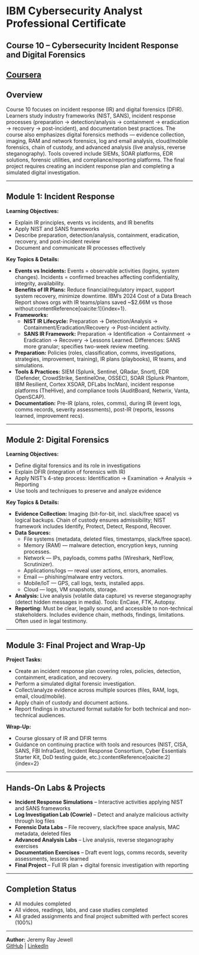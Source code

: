 # IBM Cybersecurity Analyst Professional Certificate  
## Course 10 – Cybersecurity Incident Response and Digital Forensics  

[Coursera](https://www.coursera.org/learn/ibm-incident-response-digital-forensics/home/module/1)   
---

## Overview  
Course 10 focuses on incident response (IR) and digital forensics (DFIR). Learners study industry frameworks (NIST, SANS), incident response processes (preparation → detection/analysis → containment → eradication → recovery → post-incident), and documentation best practices. The course also emphasizes digital forensics methods — evidence collection, imaging, RAM and network forensics, log and email analysis, cloud/mobile forensics, chain of custody, and advanced analysis (live analysis, reverse steganography). Tools covered include SIEMs, SOAR platforms, EDR solutions, forensic utilities, and compliance/reporting platforms. The final project requires creating an incident response plan and completing a simulated digital investigation.  

---

## Module 1: Incident Response  
**Learning Objectives:**  
- Explain IR principles, events vs incidents, and IR benefits  
- Apply NIST and SANS frameworks  
- Describe preparation, detection/analysis, containment, eradication, recovery, and post-incident review  
- Document and communicate IR processes effectively  

**Key Topics & Details:**  
- **Events vs Incidents:** Events = observable activities (logins, system changes). Incidents = confirmed breaches affecting confidentiality, integrity, availability.  
- **Benefits of IR Plans:** Reduce financial/regulatory impact, support system recovery, minimize downtime. IBM’s 2024 Cost of a Data Breach Report shows orgs with IR teams/plans saved ~$2.66M vs those without:contentReference[oaicite:1]{index=1}.  
- **Frameworks:**  
  - **NIST IR Lifecycle:** Preparation → Detection/Analysis → Containment/Eradication/Recovery → Post-incident activity.  
  - **SANS IR Framework:** Preparation → Identification → Containment → Eradication → Recovery → Lessons Learned. Differences: SANS more granular; specifies two-week review meeting.  
- **Preparation:** Policies (roles, classification, comms, investigations, strategies, improvement, training), IR plans (playbooks), IR teams, and simulations.  
- **Tools & Practices:** SIEM (Splunk, Sentinel, QRadar, Snort), EDR (Defender, CrowdStrike, SentinelOne, OSSEC), SOAR (Splunk Phantom, IBM Resilient, Cortex XSOAR, DFLabs IncMan), incident response platforms (TheHive), and compliance tools (AuditBoard, Netwrix, Vanta, OpenSCAP).  
- **Documentation:** Pre-IR (plans, roles, comms), during IR (event logs, comms records, severity assessments), post-IR (reports, lessons learned, improvement recs).  

---

## Module 2: Digital Forensics  
**Learning Objectives:**  
- Define digital forensics and its role in investigations  
- Explain DFIR (integration of forensics with IR)  
- Apply NIST’s 4-step process: Identification → Examination → Analysis → Reporting  
- Use tools and techniques to preserve and analyze evidence  

**Key Topics & Details:**  
- **Evidence Collection:** Imaging (bit-for-bit, incl. slack/free space) vs logical backups. Chain of custody ensures admissibility; NIST framework includes Identify, Protect, Detect, Respond, Recover.  
- **Data Sources:**  
  - File systems (metadata, deleted files, timestamps, slack/free space).  
  - Memory (RAM) — malware detection, encryption keys, running processes.  
  - Network — IPs, payloads, comms paths (Wireshark, NetFlow, Scrutinizer).  
  - Applications/logs — reveal user actions, errors, anomalies.  
  - Email — phishing/malware entry vectors.  
  - Mobile/IoT — GPS, call logs, texts, installed apps.  
  - Cloud — logs, VM snapshots, storage.  
- **Analysis:** Live analysis (volatile data capture) vs reverse steganography (detect hidden messages in media). Tools: EnCase, FTK, Autopsy.  
- **Reporting:** Must be clear, legally sound, and accessible to non-technical stakeholders. Includes evidence chain, methods, findings, limitations. Often used in legal testimony.  

---

## Module 3: Final Project and Wrap-Up  
**Project Tasks:**  
- Create an incident response plan covering roles, policies, detection, containment, eradication, and recovery.  
- Perform a simulated digital forensic investigation.  
- Collect/analyze evidence across multiple sources (files, RAM, logs, email, cloud/mobile).  
- Apply chain of custody and document actions.  
- Report findings in structured format suitable for both technical and non-technical audiences.  

**Wrap-Up:**  
- Course glossary of IR and DFIR terms  
- Guidance on continuing practice with tools and resources (NIST, CISA, SANS, FBI InfraGard, Incident Response Consortium, Cyber Essentials Starter Kit, DoD testing guide, etc.):contentReference[oaicite:2]{index=2}  

---

## Hands-On Labs & Projects  
- **Incident Response Simulations** – Interactive activities applying NIST and SANS frameworks  
- **Log Investigation Lab (Cowrie)** – Detect and analyze malicious activity through log files  
- **Forensic Data Labs** – File recovery, slack/free space analysis, MAC metadata, deleted files  
- **Advanced Analysis Labs** – Live analysis, reverse steganography exercises  
- **Documentation Exercises** – Draft event logs, comms records, severity assessments, lessons learned  
- **Final Project** – Full IR plan + digital forensic investigation with reporting  

---

## Completion Status  
- All modules completed  
- All videos, readings, labs, and case studies completed  
- All graded assignments and final project submitted with perfect scores (100%)  

---

**Author:** Jeremy Ray Jewell  
[GitHub](https://github.com/jeremyrayjewell) | [LinkedIn](https://www.linkedin.com/in/jeremyrayjewell)
